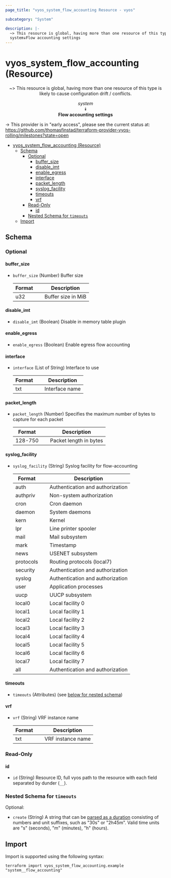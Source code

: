 ```yaml
---
page_title: "vyos_system_flow_accounting Resource - vyos"

subcategory: "System"

description: |-
  ~> This resource is global, having more than one resource of this type is likely to cause configuration drift / conflicts.
  system⯯Flow accounting settings
---
```


# vyos_system_flow_accounting (Resource)
<center>

~> This resource is global, having more than one resource of this type is likely to cause configuration drift / conflicts.

*system*  
⯯  
**Flow accounting settings**


</center>

-> This provider is in "early access", please see the current status at: https://github.com/thomasfinstad/terraform-provider-vyos-rolling/milestones?state=open

<!--TOC-->

- [vyos_system_flow_accounting (Resource)](#vyos_system_flow_accounting-resource)
  - [Schema](#schema)
    - [Optional](#optional)
      - [buffer_size](#buffer_size)
      - [disable_imt](#disable_imt)
      - [enable_egress](#enable_egress)
      - [interface](#interface)
      - [packet_length](#packet_length)
      - [syslog_facility](#syslog_facility)
      - [timeouts](#timeouts)
      - [vrf](#vrf)
    - [Read-Only](#read-only)
      - [id](#id)
    - [Nested Schema for `timeouts`](#nested-schema-for-timeouts)
  - [Import](#import)

<!--TOC-->

<!-- schema generated by tfplugindocs -->
## Schema

### Optional

#### buffer_size
- `buffer_size` (Number) Buffer size

    |  Format  &emsp;|  Description         |
    |----------|----------------------|
    |  u32     &emsp;|  Buffer size in MiB  |
#### disable_imt
- `disable_imt` (Boolean) Disable in memory table plugin
#### enable_egress
- `enable_egress` (Boolean) Enable egress flow accounting
#### interface
- `interface` (List of String) Interface to use

    |  Format  &emsp;|  Description     |
    |----------|------------------|
    |  txt     &emsp;|  Interface name  |
#### packet_length
- `packet_length` (Number) Specifies the maximum number of bytes to capture for each packet

    |  Format   &emsp;|  Description             |
    |-----------|--------------------------|
    |  128-750  &emsp;|  Packet length in bytes  |
#### syslog_facility
- `syslog_facility` (String) Syslog facility for flow-accounting

    |  Format     &emsp;|  Description                       |
    |-------------|------------------------------------|
    |  auth       &emsp;|  Authentication and authorization  |
    |  authpriv   &emsp;|  Non-system authorization          |
    |  cron       &emsp;|  Cron daemon                       |
    |  daemon     &emsp;|  System daemons                    |
    |  kern       &emsp;|  Kernel                            |
    |  lpr        &emsp;|  Line printer spooler              |
    |  mail       &emsp;|  Mail subsystem                    |
    |  mark       &emsp;|  Timestamp                         |
    |  news       &emsp;|  USENET subsystem                  |
    |  protocols  &emsp;|  Routing protocols (local7)        |
    |  security   &emsp;|  Authentication and authorization  |
    |  syslog     &emsp;|  Authentication and authorization  |
    |  user       &emsp;|  Application processes             |
    |  uucp       &emsp;|  UUCP subsystem                    |
    |  local0     &emsp;|  Local facility 0                  |
    |  local1     &emsp;|  Local facility 1                  |
    |  local2     &emsp;|  Local facility 2                  |
    |  local3     &emsp;|  Local facility 3                  |
    |  local4     &emsp;|  Local facility 4                  |
    |  local5     &emsp;|  Local facility 5                  |
    |  local6     &emsp;|  Local facility 6                  |
    |  local7     &emsp;|  Local facility 7                  |
    |  all        &emsp;|  Authentication and authorization  |
#### timeouts
- `timeouts` (Attributes) (see [below for nested schema](#nestedatt--timeouts))
#### vrf
- `vrf` (String) VRF instance name

    |  Format  &emsp;|  Description        |
    |----------|---------------------|
    |  txt     &emsp;|  VRF instance name  |

### Read-Only

#### id
- `id` (String) Resource ID, full vyos path to the resource with each field separated by dunder (`__`).

<a id="nestedatt--timeouts"></a>
### Nested Schema for `timeouts`

Optional:

- `create` (String) A string that can be [parsed as a duration](https://pkg.go.dev/time#ParseDuration) consisting of numbers and unit suffixes, such as &#34;30s&#34; or &#34;2h45m&#34;. Valid time units are &#34;s&#34; (seconds), &#34;m&#34; (minutes), &#34;h&#34; (hours).

## Import

Import is supported using the following syntax:

```shell
terraform import vyos_system_flow_accounting.example "system__flow_accounting"
```
